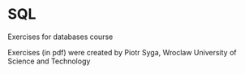 # SQL
Exercises for databases course

Exercises (in pdf) were created by Piotr Syga, Wroclaw University of Science and Technology
